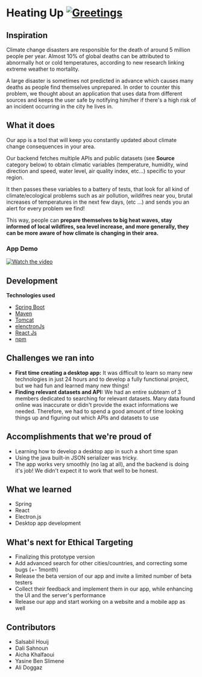 # Heating Up [![Greetings](https://github.com/larkinds/EthicalTargeting/actions/workflows/greetings.yml/badge.svg)](https://github.com/larkinds/EthicalTargeting/actions/workflows/greetings.yml)

## Inspiration
Climate change disasters are responsible for the death of around 5 million people per year. Almost 10% of global deaths can be attributed to abnormally hot or cold temperatures, according to new research linking extreme weather to mortality.

A large disaster is sometimes not predicted in advance which causes many deaths as people find themselves  unprepared. In order to counter this problem, we thought about an application that uses data from different sources and keeps the user safe by notifying him/her if there's a high risk of an incident occurring in the city he lives in.

## What it does
Our app is a tool that will keep you constantly updated about climate change consequences in your area. 

Our backend fetches multiple APIs and public datasets (see **Source** category below) to obtain climatic variables (temperature, humidity, wind direction and speed, water level, air quality index, etc...) specific to your region. 

It then passes these variables to a battery of tests, that look for all kind of climate/ecological problems such as air pollution, wildifres near you, brutal increases of temperatures in the next few days, (etc ...) and sends you an alert for every problem we find!

This way, people can **prepare themselves to big heat waves, stay informed of local wildfires, sea level increase, and more generally, they can be more aware of how climate is changing in their area.**


### App Demo
[![Watch the video](https://img.youtube.com/vi/PdGPmb-Gd00/maxresdefault.jpg)](https://youtu.be/PdGPmb-Gd00)

## Development

**Technologies used**  
- [Spring Boot](https://spring.io/projects/spring-boot)
- [Maven](https://maven.apache.org/)
- [Tomcat](https://tomcat.apache.org/)
- [elenctronJs](https://www.electronjs.org/)
- [React Js](https://fr.reactjs.org/)
- [npm](https://www.npmjs.com/)


## Challenges we ran into
* **First time creating a desktop app:** It was difficult to learn so many new technologies in just 24 hours and to develop a fully functional project, but we had fun and learned many new things! 
* **Finding relevant datasets and API:** We had an entire subteam of 3 members dedicated to searching for relevant datasets. Many data found online was inaccurate or didn't provide the exact informations we needed. Therefore, we had to spend a good amount of time looking things up and figuring out which APIs and datasets to use

## Accomplishments that we're proud of
- Learning how to develop a desktop app in such a short time span
- Using the java built-in JSON serializer was tricky.
- The app works very smoothly (no lag at all), and the backend is doing it's job! We didn't expect it to work that well to be honest.

## What we learned
- Spring 
- React
- Electron.js
- Desktop app development

## What's next for Ethical Targeting
- Finalizing this prototype version
- Add advanced search for other cities/countries, and correcting some bugs (+- 1month)
- Release the beta version of our app and invite a limited number of beta testers
- Collect their feedback and implement them in our app, while enhancing the UI and the server's performance
- Release our app and start working on a website and a mobile app as well

## Contributors
* Salsabil Houij
* Dali Sahnoun
* Aicha Khalfaoui
* Yasine Ben Slimene
* Ali Doggaz
